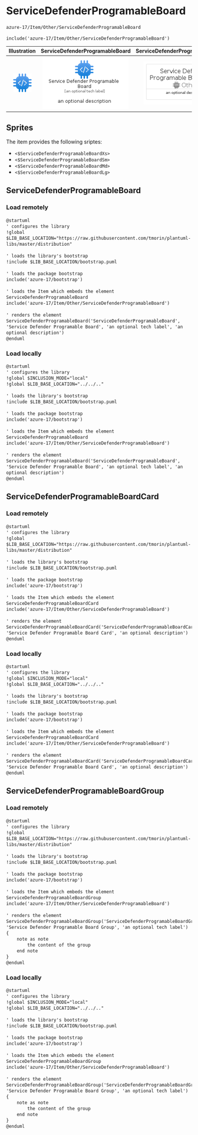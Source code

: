 # ServiceDefenderProgramableBoard


```text
azure-17/Item/Other/ServiceDefenderProgramableBoard
```

```text
include('azure-17/Item/Other/ServiceDefenderProgramableBoard')
```



| Illustration | ServiceDefenderProgramableBoard | ServiceDefenderProgramableBoardCard | ServiceDefenderProgramableBoardGroup |
| :---: | :---: | :---: | :---: |
| ![illustration for Illustration](../../../azure-17/Item/Other/ServiceDefenderProgramableBoard.png) | ![illustration for ServiceDefenderProgramableBoard](../../../azure-17/Item/Other/ServiceDefenderProgramableBoard.Local.png) | ![illustration for ServiceDefenderProgramableBoardCard](../../../azure-17/Item/Other/ServiceDefenderProgramableBoardCard.Local.png) | ![illustration for ServiceDefenderProgramableBoardGroup](../../../azure-17/Item/Other/ServiceDefenderProgramableBoardGroup.Local.png) |



## Sprites
The item provides the following sriptes:

- `<$ServiceDefenderProgramableBoardXs>`
- `<$ServiceDefenderProgramableBoardSm>`
- `<$ServiceDefenderProgramableBoardMd>`
- `<$ServiceDefenderProgramableBoardLg>`





## ServiceDefenderProgramableBoard

### Load remotely
```plantuml
@startuml
' configures the library
!global $LIB_BASE_LOCATION="https://raw.githubusercontent.com/tmorin/plantuml-libs/master/distribution"

' loads the library's bootstrap
!include $LIB_BASE_LOCATION/bootstrap.puml

' loads the package bootstrap
include('azure-17/bootstrap')

' loads the Item which embeds the element ServiceDefenderProgramableBoard
include('azure-17/Item/Other/ServiceDefenderProgramableBoard')

' renders the element
ServiceDefenderProgramableBoard('ServiceDefenderProgramableBoard', 'Service Defender Programable Board', 'an optional tech label', 'an optional description')
@enduml
```

### Load locally
```plantuml
@startuml
' configures the library
!global $INCLUSION_MODE="local"
!global $LIB_BASE_LOCATION="../../.."

' loads the library's bootstrap
!include $LIB_BASE_LOCATION/bootstrap.puml

' loads the package bootstrap
include('azure-17/bootstrap')

' loads the Item which embeds the element ServiceDefenderProgramableBoard
include('azure-17/Item/Other/ServiceDefenderProgramableBoard')

' renders the element
ServiceDefenderProgramableBoard('ServiceDefenderProgramableBoard', 'Service Defender Programable Board', 'an optional tech label', 'an optional description')
@enduml
```

## ServiceDefenderProgramableBoardCard

### Load remotely
```plantuml
@startuml
' configures the library
!global $LIB_BASE_LOCATION="https://raw.githubusercontent.com/tmorin/plantuml-libs/master/distribution"

' loads the library's bootstrap
!include $LIB_BASE_LOCATION/bootstrap.puml

' loads the package bootstrap
include('azure-17/bootstrap')

' loads the Item which embeds the element ServiceDefenderProgramableBoardCard
include('azure-17/Item/Other/ServiceDefenderProgramableBoard')

' renders the element
ServiceDefenderProgramableBoardCard('ServiceDefenderProgramableBoardCard', 'Service Defender Programable Board Card', 'an optional description')
@enduml
```

### Load locally
```plantuml
@startuml
' configures the library
!global $INCLUSION_MODE="local"
!global $LIB_BASE_LOCATION="../../.."

' loads the library's bootstrap
!include $LIB_BASE_LOCATION/bootstrap.puml

' loads the package bootstrap
include('azure-17/bootstrap')

' loads the Item which embeds the element ServiceDefenderProgramableBoardCard
include('azure-17/Item/Other/ServiceDefenderProgramableBoard')

' renders the element
ServiceDefenderProgramableBoardCard('ServiceDefenderProgramableBoardCard', 'Service Defender Programable Board Card', 'an optional description')
@enduml
```

## ServiceDefenderProgramableBoardGroup

### Load remotely
```plantuml
@startuml
' configures the library
!global $LIB_BASE_LOCATION="https://raw.githubusercontent.com/tmorin/plantuml-libs/master/distribution"

' loads the library's bootstrap
!include $LIB_BASE_LOCATION/bootstrap.puml

' loads the package bootstrap
include('azure-17/bootstrap')

' loads the Item which embeds the element ServiceDefenderProgramableBoardGroup
include('azure-17/Item/Other/ServiceDefenderProgramableBoard')

' renders the element
ServiceDefenderProgramableBoardGroup('ServiceDefenderProgramableBoardGroup', 'Service Defender Programable Board Group', 'an optional tech label') {
    note as note
        the content of the group
    end note
}
@enduml
```

### Load locally
```plantuml
@startuml
' configures the library
!global $INCLUSION_MODE="local"
!global $LIB_BASE_LOCATION="../../.."

' loads the library's bootstrap
!include $LIB_BASE_LOCATION/bootstrap.puml

' loads the package bootstrap
include('azure-17/bootstrap')

' loads the Item which embeds the element ServiceDefenderProgramableBoardGroup
include('azure-17/Item/Other/ServiceDefenderProgramableBoard')

' renders the element
ServiceDefenderProgramableBoardGroup('ServiceDefenderProgramableBoardGroup', 'Service Defender Programable Board Group', 'an optional tech label') {
    note as note
        the content of the group
    end note
}
@enduml
```

